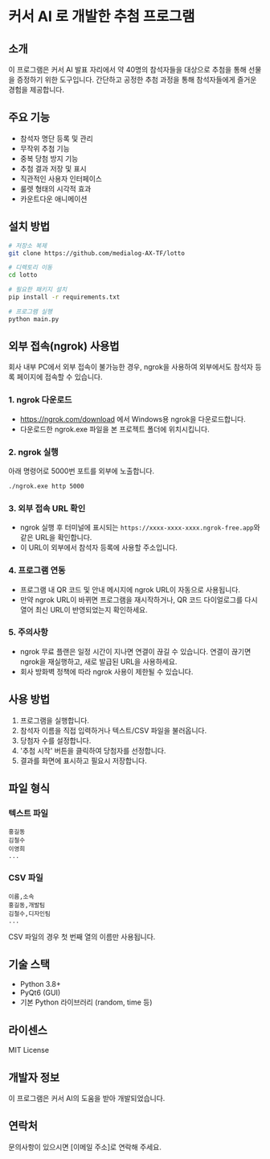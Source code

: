 # 커서 AI 로 개발한  추첨 프로그램

## 소개
이 프로그램은 커서 AI 발표 자리에서 약 40명의 참석자들을 대상으로 추첨을 통해 선물을 증정하기 위한 도구입니다. 간단하고 공정한 추첨 과정을 통해 참석자들에게 즐거운 경험을 제공합니다.

## 주요 기능
- 참석자 명단 등록 및 관리
- 무작위 추첨 기능
- 중복 당첨 방지 기능
- 추첨 결과 저장 및 표시
- 직관적인 사용자 인터페이스
- 룰렛 형태의 시각적 효과
- 카운트다운 애니메이션

## 설치 방법
```bash
# 저장소 복제
git clone https://github.com/medialog-AX-TF/lotto

# 디렉토리 이동
cd lotto

# 필요한 패키지 설치
pip install -r requirements.txt

# 프로그램 실행
python main.py
```

## 외부 접속(ngrok) 사용법
회사 내부 PC에서 외부 접속이 불가능한 경우, ngrok을 사용하여 외부에서도 참석자 등록 페이지에 접속할 수 있습니다.

### 1. ngrok 다운로드
- https://ngrok.com/download 에서 Windows용 ngrok을 다운로드합니다.
- 다운로드한 ngrok.exe 파일을 본 프로젝트 폴더에 위치시킵니다.

### 2. ngrok 실행
아래 명령어로 5000번 포트를 외부에 노출합니다.
```bash
./ngrok.exe http 5000
```

### 3. 외부 접속 URL 확인
- ngrok 실행 후 터미널에 표시되는 `https://xxxx-xxxx-xxxx.ngrok-free.app`와 같은 URL을 확인합니다.
- 이 URL이 외부에서 참석자 등록에 사용할 주소입니다.

### 4. 프로그램 연동
- 프로그램 내 QR 코드 및 안내 메시지에 ngrok URL이 자동으로 사용됩니다.
- 만약 ngrok URL이 바뀌면 프로그램을 재시작하거나, QR 코드 다이얼로그를 다시 열어 최신 URL이 반영되었는지 확인하세요.

### 5. 주의사항
- ngrok 무료 플랜은 일정 시간이 지나면 연결이 끊길 수 있습니다. 연결이 끊기면 ngrok을 재실행하고, 새로 발급된 URL을 사용하세요.
- 회사 방화벽 정책에 따라 ngrok 사용이 제한될 수 있습니다.

## 사용 방법
1. 프로그램을 실행합니다.
2. 참석자 이름을 직접 입력하거나 텍스트/CSV 파일을 불러옵니다.
3. 당첨자 수를 설정합니다.
4. '추첨 시작' 버튼을 클릭하여 당첨자를 선정합니다.
5. 결과를 화면에 표시하고 필요시 저장합니다.

## 파일 형식
### 텍스트 파일
```
홍길동
김철수
이영희
...
```

### CSV 파일
```
이름,소속
홍길동,개발팀
김철수,디자인팀
...
```
CSV 파일의 경우 첫 번째 열의 이름만 사용됩니다.

## 기술 스택
- Python 3.8+
- PyQt6 (GUI)
- 기본 Python 라이브러리 (random, time 등)

## 라이센스
MIT License

## 개발자 정보
이 프로그램은 커서 AI의 도움을 받아 개발되었습니다.

## 연락처
문의사항이 있으시면 [이메일 주소]로 연락해 주세요. 